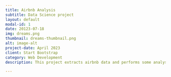 ```yaml
---
title: Airbnb Analysis
subtitle: Data Science project
layout: default
modal-id: 1
date: 20123-07-18
img: dreams.png
thumbnail: dreams-thumbnail.png
alt: image-alt
project-date: April 2023
client: Start Bootstrap
category: Web Development
description: This project extracts airbnb data and performs some analysis and feeds to the dashbaord for end-users.

---
```


